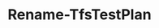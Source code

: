 ﻿---
title: Rename-TfsTestPlan
breadcrumbs: [ "TestManagement" ]
parent: "TestManagement"
description: "Renames a test plans. "
remarks: 
parameterSets: 
  "_All_": [ Collection, NewName, Project, Server, TestPlan ] 
  "__AllParameterSets":  
    TestPlan: 
      type: "object"  
      position: "0"  
    NewName: 
      type: "string"  
      position: "1"  
      required: true  
    Collection: 
      type: "object"  
    Project: 
      type: "object"  
    Server: 
      type: "object" 
parameters: 
  - name: "TestPlan" 
    description: "Specifies the test plan name. " 
    globbing: false 
    pipelineInput: "true (ByValue)" 
    position: 0 
    type: "object" 
    aliases: [ Id,Name ] 
  - name: "Id" 
    description: "Specifies the test plan name. This is an alias of the TestPlan parameter." 
    globbing: false 
    pipelineInput: "true (ByValue)" 
    position: 0 
    type: "object" 
    aliases: [ Id,Name ] 
  - name: "Name" 
    description: "Specifies the test plan name. This is an alias of the TestPlan parameter." 
    globbing: false 
    pipelineInput: "true (ByValue)" 
    position: 0 
    type: "object" 
    aliases: [ Id,Name ] 
  - name: "NewName" 
    description: "Specifies the new name of the item. Enter only a name - i.e., for items that support paths, do not enter a path and name. " 
    required: true 
    globbing: false 
    position: 1 
    type: "string" 
  - name: "Project" 
    description: "Specifies the name of the Team Project, its ID (a GUID), or a Microsoft.TeamFoundation.Core.WebApi.TeamProject object to connect to. When omitted, it defaults to the connection set by Connect-TfsTeamProject (if any). For more details, see the Get-TfsTeamProject cmdlet. " 
    globbing: false 
    type: "object" 
  - name: "Collection" 
    description: "Specifies the URL to the Team Project Collection or Azure DevOps Organization to connect to, a TfsTeamProjectCollection object (Windows PowerShell only), or a VssConnection object. You can also connect to an Azure DevOps Services organizations by simply providing its name instead of the full URL. For more details, see the Get-TfsTeamProjectCollection cmdlet. When omitted, it defaults to the connection set by Connect-TfsTeamProjectCollection (if any). " 
    globbing: false 
    type: "object" 
    aliases: [ Organization ] 
  - name: "Organization" 
    description: "Specifies the URL to the Team Project Collection or Azure DevOps Organization to connect to, a TfsTeamProjectCollection object (Windows PowerShell only), or a VssConnection object. You can also connect to an Azure DevOps Services organizations by simply providing its name instead of the full URL. For more details, see the Get-TfsTeamProjectCollection cmdlet. When omitted, it defaults to the connection set by Connect-TfsTeamProjectCollection (if any). This is an alias of the Collection parameter." 
    globbing: false 
    type: "object" 
    aliases: [ Organization ] 
  - name: "Server" 
    description: "Specifies the URL to the Team Foundation Server to connect to, a TfsConfigurationServer object (Windows PowerShell only), or a VssConnection object. When omitted, it defaults to the connection set by Connect-TfsConfiguration (if any). For more details, see the Get-TfsConfigurationServer cmdlet. " 
    globbing: false 
    type: "object"
inputs: 
  - type: "System.Object" 
    description: "Specifies the test plan name. "
outputs: 
  - type: "Microsoft.VisualStudio.Services.TestManagement.TestPlanning.WebApi.TestPlan" 
    description: 
notes: 
relatedLinks: 
  - text: "Online Version:" 
    uri: "https://tfscmdlets.dev/docs/cmdlets/TestManagement/Rename-TfsTestPlan"
aliases: 
examples: 
---
